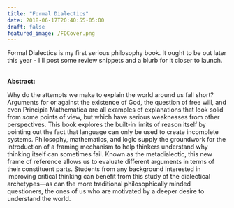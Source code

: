```yaml
---
title: "Formal Dialectics"
date: 2018-06-17T20:40:55-05:00
draft: false
featured_image: /FDCover.png
---
```


Formal Dialectics is my first serious philosophy book. It ought to be out later this year - I'll post some review snippets and a blurb for it closer to launch.

<br><strong>Abstract:</strong>

Why do the attempts we make to explain the world around us fall short? Arguments for or against the existence of God, the question of free will, and even Principia Mathematica are all examples of explanations that look solid from some points of view, but which have serious weaknesses from other perspectives. This book explores the built-in limits of reason itself by pointing out the fact that language can only be used to create incomplete systems. Philosophy, mathematics, and logic supply the groundwork for the introduction of a framing mechanism to help thinkers understand why thinking itself can sometimes fail. Known as the metadialectic, this new frame of reference allows us to evaluate different arguments in terms of their constituent parts. Students from any background interested in improving critical thinking can benefit from this study of the dialectical archetypes—as can the more traditional philosophically minded questioners, the ones of us who are motivated by a deeper desire to understand the world.
